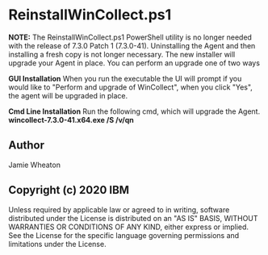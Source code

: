 # ReinstallWinCollect.ps1

**NOTE:**
The ReinstallWinCollect.ps1 PowerShell utility is no longer needed with the release of 7.3.0 Patch 1 (7.3.0-41).
Uninstalling the Agent and then installing a fresh copy is not longer necessary.  The new installer will upgrade your Agent in place.  You can perform an upgrade one of two ways

**GUI Installation**
When you run the executable the UI will prompt if you would like to "Perform and upgrade of WinCollect", when you click "Yes", the agent will be upgraded in place.

**Cmd Line Installation**
Run the following cmd, which will upgrade the Agent.
**wincollect-7.3.0-41.x64.exe /S /v/qn**




## Author
Jamie Wheaton


## Copyright (c) 2020 IBM

Unless required by applicable law or agreed to in writing, software distributed under the License is distributed on an "AS IS" BASIS, WITHOUT WARRANTIES OR CONDITIONS OF ANY KIND, either express or implied. See the License for the specific language governing permissions and limitations under the License.